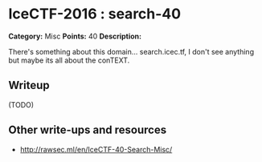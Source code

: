 # IceCTF-2016 : search-40

**Category:** Misc
**Points:** 40
**Description:**

There's something about this domain... search.icec.tf, I don't see anything but maybe its all about the conTEXT.

## Writeup

(TODO)

## Other write-ups and resources

* http://rawsec.ml/en/IceCTF-40-Search-Misc/
